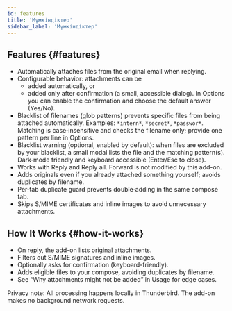 ```yaml
---
id: features
title: 'Мүмкіндіктер'
sidebar_label: 'Мүмкіндіктер'
---
```


## Features {#features}

- Automatically attaches files from the original email when replying.
- Configurable behavior: attachments can be
  - added automatically, or
  - added only after confirmation (a small, accessible dialog). In Options you
    can enable the confirmation and choose the default answer (Yes/No).
- Blacklist of filenames (glob patterns) prevents specific files from being
  attached automatically. Examples: `*intern*`, `*secret*`, `*passwor*`.
  Matching is case‑insensitive and checks the filename only; provide one pattern
  per line in Options.
- Blacklist warning (optional, enabled by default): when files are excluded by your
  blacklist, a small modal lists the file and the matching pattern(s). Dark‑mode
  friendly and keyboard accessible (Enter/Esc to close).
- Works with Reply and Reply all. Forward is not modified by this add-on.
- Adds originals even if you already attached something yourself; avoids duplicates by filename.
- Per‑tab duplicate guard prevents double‑adding in the same compose tab.
- Skips S/MIME certificates and inline images to avoid unnecessary attachments.

## How It Works {#how-it-works}

- On reply, the add-on lists original attachments.
- Filters out S/MIME signatures and inline images.
- Optionally asks for confirmation (keyboard-friendly).
- Adds eligible files to your compose, avoiding duplicates by filename.
- See “Why attachments might not be added” in Usage for edge cases.

Privacy note: All processing happens locally in Thunderbird. The add-on makes no background network requests.
